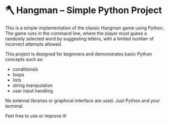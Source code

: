 # 🪓 Hangman – Simple Python Project

This is a simple implementation of the classic Hangman game using Python.  
The game runs in the command line, where the player must guess a randomly selected word by suggesting letters, with a limited number of incorrect attempts allowed.

This project is designed for beginners and demonstrates basic Python concepts such as:
- conditionals
- loops
- lists
- string manipulation
- user input handling

No external libraries or graphical interface are used. Just Python and your terminal.

Feel free to use or improve it!
